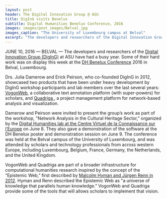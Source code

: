 ```yaml
---
layout: post
header: The Digital Innovation Group @ ASU
title: DigInG visits Benelux
subtitle: Digital Humanities Benelux Conference, 2016
images: images/post_images/Belval.jpg
images_caption: "The University of Luxembourg campus at Belval"
excerpt: "The developers and researchers of the Digital Innovation Group (DigInG) at ASU have had a busy year. Some of their hard work was on display this week at the DH Benelux Conference 2016 in Belval, Luxembourg."
---
```


JUNE 10, 2016 — BELVAL — The developers and researchers of the <a href = "http://diging.asu.edu" target = "_blank">Digital Innovation Group (DigInG)</a> at ASU have had a busy year. Some of their hard work was on display this week at the <a href = "http://www.dhbenelux.org/" target = "_blank">DH Benelux Conference</a> 2016 in Belval, Luxembourg.

Drs. Julia Damerow and Erick Peirson, who co-founded DigInG in 2012, showcased two products that have been under heavy development by DigInG workshop participants and lab members over the last several years: <a href = "http://vogonweb.net" target= "_blank">VogonWeb</a>, a collaborative text annotation platform (with super-powers) for scholars, and <a href ="http://quadriga.io" target = "_blank">Quadriga </a>, a project management platform for network-based analysis and visualization.

Damerow and Peirson were invited to present the group’s work as part of the workshop, "Network Analysis in the Cultural Heritage Sector,” organized by the <a href = "http://cvcedhlab.hypotheses.org/" target= "_blank">Digital Humanities lab at the Centre Virtuel de la Connaissance sur l’Europe</a> on June 8. They also gave a demonstration of the software at the DH Benelux poster and demonstration session on June 9. The conference was held at the Belval campus of the University of Luxembourg, and was attended by scholars and technology professionals from across western Europe, including Luxembourg, Belgium, France, Germany, the Netherlands, and the United Kingdom.

VogonWeb and Quadriga are part of a broader infrastructure for computational humanities research inspired by the concept of the “Epistemic Web,” first described by <a href= "http://www.edition-open-access.de/studies/1/36/index.html" target = "_blank">Malcolm Hyman and Jürgen Renn in 2012</a>. Hyman and Renn described the Epistemic Web as "a universe of knowledge that parallels human knowledge.” VogonWeb and Quadriga provide some of the tools that will allows scholars to implement that vision.
